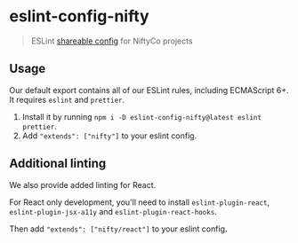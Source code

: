 # eslint-config-nifty

> ESLint [shareable config](http://eslint.org/docs/developer-guide/shareable-configs.html) for NiftyCo projects

## Usage

Our default export contains all of our ESLint rules, including ECMAScript 6+. It requires `eslint` and `prettier`.

1. Install it by running `npm i -D eslint-config-nifty@latest eslint prettier`.
2. Add `"extends": ["nifty"]` to your eslint config.

## Additional linting

We also provide added linting for React.

For React only development, you'll need to install `eslint-plugin-react`, `eslint-plugin-jsx-a11y` and
`eslint-plugin-react-hooks`.

Then add `"extends": ["nifty/react"]` to your eslint config.
